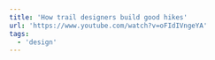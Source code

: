 ```yaml
---
title: 'How trail designers build good hikes'
url: 'https://www.youtube.com/watch?v=oFIdIVngeYA'
tags:
  - 'design'
---
```

